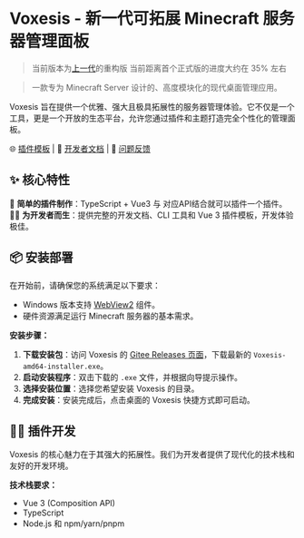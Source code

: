 # Voxesis - 新一代可拓展 Minecraft 服务器管理面板

>当前版本为[上一代](https://gitee.com/Maskviva/voxesis_native)的重构版 当前距离首个正式版的进度大约在 35% 左右

> 一款专为 Minecraft Server 设计的、高度模块化的现代桌面管理应用。

Voxesis 旨在提供一个优雅、强大且极具拓展性的服务器管理体验。它不仅是一个工具，更是一个开放的生态平台，允许您通过插件和主题打造完全个性化的管理面板。

🌐 [插件模板](https://gitee.com/Maskviva/voxesis-plugin-example) | 📖 [开发者文档](developer.md) | 🐛 [问题反馈](https://gitee.com/Maskviva/voxesis/issues)

## ✨ 核心特性

🔌 **简单的插件制作**：TypeScript + Vue3 与 对应API结合就可以插件一个插件。
🧑‍💻 **为开发者而生**：提供完整的开发文档、CLI 工具和 Vue 3 插件模板，开发体验极佳。

## 📦 安装部署

在开始前，请确保您的系统满足以下要求：
- Windows 版本支持 [WebView2](https://developer.microsoft.com/zh-cn/microsoft-edge/webview2/?form=MA13LH) 组件。
- 硬件资源满足运行 Minecraft 服务器的基本需求。

**安装步骤：**
1. **下载安装包**：访问 Voxesis 的 [Gitee Releases 页面](https://gitee.com/Maskviva/voxesis/releases)，下载最新的 `Voxesis-amd64-installer.exe`。
2. **启动安装程序**：双击下载的 `.exe` 文件，并根据向导提示操作。
3. **选择安装位置**：选择您希望安装 Voxesis 的目录。
4. **完成安装**：安装完成后，点击桌面的 Voxesis 快捷方式即可启动。

## 🧑‍💻 插件开发

Voxesis 的核心魅力在于其强大的拓展性。我们为开发者提供了现代化的技术栈和友好的开发环境。

**技术栈要求：**
- Vue 3 (Composition API)
- TypeScript
- Node.js 和 npm/yarn/pnpm